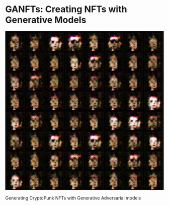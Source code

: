 # GANFTs: Creating NFTs with Generative Models
![grid](media/nftgrid.gif)

Generating CryptoPunk NFTs with Generative Adversarial models
